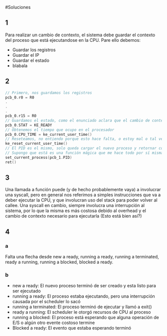 #Soluciones
## 1
Para realizar un cambio de contexto, el sistema debe guardar el contexto del proceso que está ejecutandose en la CPU. Pare ello debemos:
- Guardar los registros
- Guardar el IP
- Guardar el estado
- blabala


## 2
```c
// Primero, nos guardamos los registros
pcb_0.r0 = R0
.
.
.
pcb_0.r15 = R0
// Guardamos el estado, como el enunciado aclara que el cambio de contexto está ocurriendo pq se termino el quantum del proceso, tenemos que necesariamente se encontraba en estado Corriendo, por lo que ahora va a pasar a listo
pcb_0.STAT = KE_READY
// Obtenemos el tiempo que ocupo en el procesador
pcb_0.CPU_TIME = ke_current_user_time()
// Reseteamos, no entiendo porque esto hace falta, o estoy mal o tal vez la implementación para cargar el tiempo simplemente suma al valor del cornómetro?
ke_reset_current_user_time()
// El PID es el mismo, solo queda cargar el nuevo proceso y retornar control al caller. 
// Supongo que está es una función mágica que me hace todo por sí misma , pero debería confirmar
set_current_process(pcb_1.PID)
ret()

```

## 3
Una llamada a función puede (y de hecho probablemente vaya) a involucrar una syscall, pero en general nos referimos a simples instrucciones que va a deber ejecutar la CPU, y que involucran uso del stack para poder volver al callee. Una syscall en cambio, siempre involucra una interrupción al sistema, por lo que la misma es más costosa debido al overhead y el cambio de contexto necesario para ejecutarla (Esto está bien así?)

## 4
### a
Falta una flecha desde new a ready, running a ready, running a terminated, ready a running, running a blocked, blocked a ready.
### b
- new a ready: El nuevo proceso terminó de ser creado y esta listo para ser ejecutado
- running a ready: El proceso estaba ejecutando, pero una interrupción causada por el scheduler lo sacó
- running a terminated: El proceso terminó de ejecutar y llamó a exit()
- ready a running: El scheduler le otorgó recursos de CPU al proceso
- running a blocked: El proceso está esperando que alguna operación de E/S o algún otro evente costoso termine
- Blocked a ready: El evento que estaba esperando terminó